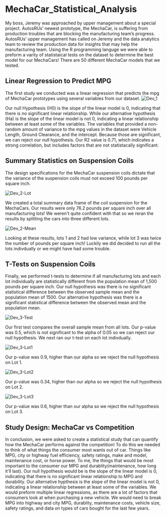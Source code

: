 # MechaCar_Statistical_Analysis
My boss, Jeremy was approached by upper management about a special project. AutosRUs’ newest prototype, the MechaCar, is suffering from production troubles that are blocking the manufacturing team’s progress. AutosRUs’ upper management has called on Jeremy and the data analytics team to review the production data for insights that may help the manufacturing team. Using the R programming languge we were able to preform a varity of statistaical tests on the dataset to determine the best model for our MechaCars! There are 50 different MechaCar models that we tested. 
## Linear Regression to Predict MPG
The first study we conducted was a linear regression that predicts the mpg of MechaCar prototypes using several variables from our dataset. 
![Dev_1](https://user-images.githubusercontent.com/68392225/97732000-dd510d00-1aa3-11eb-8341-e9b6e70a93ff.png)

Our null Hypothesis (H0) is the slope of the linear model is 0, indicating that there is no significant linear relationship. While our alternative hypothesis (Ha) is the slope of the linear model is not 0, indicating a linear relationship between at least some of the variables. The variables that provided a non-random amount of variance to the mpg values in the dataset were Vehicle Length, Ground Clearance, and the intercept. Because those are significant, we can reject our null hypothesis. Our R2 value is 0.71, which indicates a strong correlation, but includes factors that are not statistacally significant. 

## Summary Statistics on Suspension Coils
The design specifications for the MechaCar suspension coils dictate that the variance of the suspension coils must not exceed 100 pounds per square inch.

![Dev_2-Lot](https://user-images.githubusercontent.com/68392225/97808289-adcd0c80-1c2b-11eb-850d-2aac5c0d9116.png)

We created a total summary data frame of the coil suspension for the MechaCars. Our results were only 76.2 pounds per square inch over all manufacturing lots! We weren't quite confident with that so we reran the results by splitting the cars into three different lots. 

![Dev_2-Mean](https://user-images.githubusercontent.com/68392225/97808364-1e742900-1c2c-11eb-9bed-f47287b69459.png)

Looking at these results, lots 1 and 2 had low variance, while lot 3 was twice the number of pounds per square inch! Luckily we did decided to run all the lots indivdually or we might have had some trouble.

## T-Tests on Suspension Coils
Finally, we performed t-tests to determine if all manufacturing lots and each lot individually are statistically different from the population mean of 1,500 pounds per square inch. Our null hypothesis was there is no significant statistical difference between the observed sample mean and the population mean of 1500. Our alternative hypothesis was there is a significant statistical difference between the observed mean and the population mean.

![Dev_3-Test](https://user-images.githubusercontent.com/68392225/97808533-2385a800-1c2d-11eb-997c-3eac8f715fa2.png)

Our first test compares the overall sample mean from all lots. Our p-value was 0.5, which is not significant to the alpha of 0.05 so we can reject our null hypothesis. We next ran our t-test on each lot indivdually. 

![Dev_3-Lot1](https://user-images.githubusercontent.com/68392225/97808622-a444a400-1c2d-11eb-91c0-306c8b5725af.png)

Our p-value was 0.9, higher than our alpha so we reject the null hypothesis on Lot 1. 

![Dev_3-Lot2](https://user-images.githubusercontent.com/68392225/97808693-eec62080-1c2d-11eb-9ef1-f0135e6d9510.png)

Our p-value was 0.34, higher than our alpha so we reject the null hypothesis on Lot 2.

![Dev_3-Lot3](https://user-images.githubusercontent.com/68392225/97808743-351b7f80-1c2e-11eb-9e58-7345688a8f47.png)

Our p-value was 0.6, higher than our alpha so we reject the null hypothesis on Lot 3.

## Study Design: MechaCar vs Competition
In conclusion, we were asked to create a statistical study that can quantify how the MechaCar performs against the competition! To do this we needed to think of what things the consumer most wants out of car. Things like MPG, city or highway fuel efficiency, safety ratings, make and model, maintenance cost, or horse power. To me, the things that would be most important to the consumer our MPG and durablity(maintenance, how long it'll last). Our null hypothesis would be is the slope of the linear model is 0, indicating that there is no significant linear relationship to MPG and durability. Our alternative hypthesis is the slope of the linear model is not 0, indicating a linear relationship between at least some of the variables. We would preform multiple linear regressions, as there are a lot of factors that consumers look at when purchasing a new vehicle. We would need to break MPG into highway and city MPG, durablity, maintenance costs, vehicle size, safety ratings, and data on types of cars bought for the last few years. 

